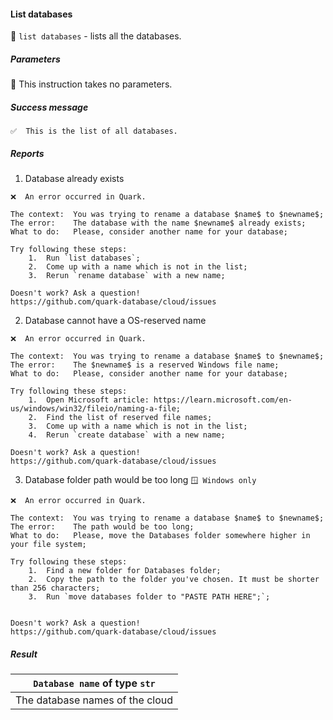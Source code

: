 #### List databases

🔧 `list databases` - lists all the databases.

##### Parameters

🚫 This instruction takes no parameters.

##### Success message

```
✅  This is the list of all databases.
```

##### Reports

1. Database already exists
```
❌  An error occurred in Quark.

The context:  You was trying to rename a database $name$ to $newname$;
The error:    The database with the name $newname$ already exists;
What to do:   Please, consider another name for your database;

Try following these steps:
    1.  Run `list databases`;
    2.  Come up with a name which is not in the list;
    3.  Rerun `rename database` with a new name;

Doesn't work? Ask a question!
https://github.com/quark-database/cloud/issues
```

2. Database cannot have a OS-reserved name
```
❌  An error occurred in Quark.

The context:  You was trying to rename a database $name$ to $newname$;
The error:    The $newname$ is a reserved Windows file name;
What to do:   Please, consider another name for your database;

Try following these steps:
    1.  Open Microsoft article: https://learn.microsoft.com/en-us/windows/win32/fileio/naming-a-file;
    2.  Find the list of reserved file names;
    3.  Come up with a name which is not in the list;
    4.  Rerun `create database` with a new name;

Doesn't work? Ask a question!
https://github.com/quark-database/cloud/issues
```

3. Database folder path would be too long `🪟 Windows only`
```
❌  An error occurred in Quark.

The context:  You was trying to rename a database $name$ to $newname$;
The error:    The path would be too long;
What to do:   Please, move the Databases folder somewhere higher in your file system;

Try following these steps:
    1.  Find a new folder for Databases folder;
    2.  Copy the path to the folder you've chosen. It must be shorter than 256 characters;
    3.  Run `move databases folder to "PASTE PATH HERE";`;


Doesn't work? Ask a question!
https://github.com/quark-database/cloud/issues
```

##### Result

|  `Database name` of type `str`  |
|:-------------------------------:|
| The database names of the cloud |